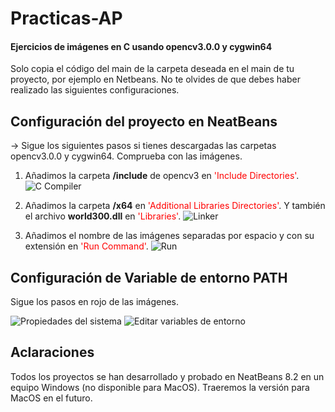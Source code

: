 # Practicas-AP

#### Ejercicios de imágenes en C usando opencv3.0.0 y cygwin64

Solo copia el código del main de la carpeta deseada en el main de tu proyecto, por ejemplo en Netbeans. No te olvides de que debes haber realizado las siguientes configuraciones.


## Configuración del proyecto en NeatBeans

→ Sigue los siguientes pasos si tienes descargadas las carpetas opencv3.0.0 y cygwin64. Comprueba con las imágenes. 

1. Añadimos la carpeta **/include** de opencv3 en <span style="color:red">'Include Directories'</span>.
![C Compiler](https://res.cloudinary.com/drsfru9lj/image/upload/v1683994302/Captura_de_pantalla_2023-05-13_181019_hcp3ue.png)

2. Añadimos la carpeta **/x64** en <span style="color:red">'Additional Libraries Directories'</span>. Y también el archivo **world300.dll** en <span style="color:red">'Libraries'</span>.
![Linker](https://res.cloudinary.com/drsfru9lj/image/upload/v1683994302/Captura_de_pantalla_2023-05-13_181039_dafn2e.png)

3. Añadimos el nombre de las imágenes separadas por espacio y con su extensión en <span style="color:red">'Run Command'</span>.
![Run](https://res.cloudinary.com/drsfru9lj/image/upload/v1683994302/Captura_de_pantalla_2023-05-13_181100_clxaxd.png)

## Configuración de Variable de entorno PATH

Sigue los pasos en rojo de las imágenes.

![Propiedades del sistema](https://res.cloudinary.com/drsfru9lj/image/upload/v1683994302/Captura_de_pantalla_2023-05-13_181100_clxaxd.png)
![Editar variables de entorno](https://res.cloudinary.com/drsfru9lj/image/upload/v1683995235/Captura_de_pantalla_2023-05-13_a_las_18.26.33_doxjn2.png)

## Aclaraciones 

Todos los proyectos se han desarrollado y probado en NeatBeans 8.2 en un equipo Windows (no disponible para MacOS). Traeremos la versión para MacOS en el futuro.
